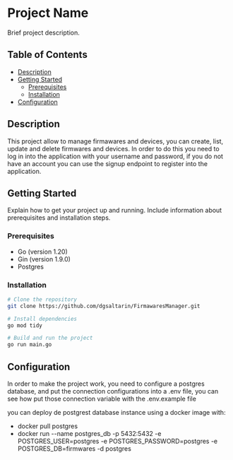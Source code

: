 # Project Name

Brief project description.

## Table of Contents

- [Description](#description)
- [Getting Started](#getting-started)
  - [Prerequisites](#prerequisites)
  - [Installation](#installation)
- [Configuration](#configuration)

## Description

This project allow to manage firmawares and devices, you can create, list, update and delete firmwares and devices. In order to do this you need to log in into the application with your username and password, if you do not have an account you can use the signup endpoint to register into the application.

## Getting Started

Explain how to get your project up and running. Include information about prerequisites and installation steps.

### Prerequisites

- Go (version 1.20)
- Gin (version 1.9.0)
- Postgres

### Installation

```bash
# Clone the repository
git clone https://github.com/dgsaltarin/FirmawaresManager.git

# Install dependencies
go mod tidy

# Build and run the project
go run main.go
```

## Configuration

In order to make the project work, you need to configure a postgres database, and put the connection configurations into a .env file, you can see how put those connection variable with the .env.example file

you can deploy de postgrest database instance using a docker image with:

- docker pull postgres
- docker run --name postgres_db -p 5432:5432 -e POSTGRES_USER=postgres -e POSTGRES_PASSWORD=postgres -e POSTGRES_DB=firmwares -d postgres
